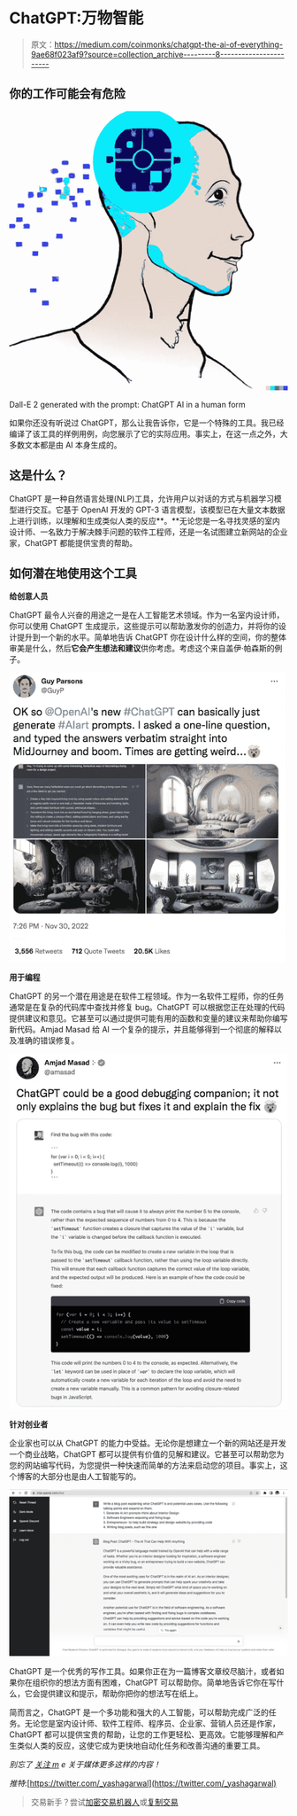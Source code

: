 # ChatGPT:万物智能

> 原文：<https://medium.com/coinmonks/chatgpt-the-ai-of-everything-9ae68f023af9?source=collection_archive---------8----------------------->

## 你的工作可能会有危险

![](img/fd3b10e21c642af3999b436599871db9.png)

Dall-E 2 generated with the prompt: ChatGPT AI in a human form

如果你还没有听说过 ChatGPT，那么让我告诉你，它是一个特殊的工具。我已经编译了该工具的样例用例，向您展示了它的实际应用。事实上，在这一点之外，大多数文本都是由 AI 本身生成的。

## 这是什么？

ChatGPT 是一种自然语言处理(NLP)工具，允许用户以对话的方式与机器学习模型进行交互。它基于 OpenAI 开发的 GPT-3 语言模型，该模型已在大量文本数据上进行训练，以理解和生成类似人类的反应**。**无论您是一名寻找灵感的室内设计师、一名致力于解决棘手问题的软件工程师，还是一名试图建立新网站的企业家，ChatGPT 都能提供宝贵的帮助。

## 如何潜在地使用这个工具

**给创意人员**

ChatGPT 最令人兴奋的用途之一是在人工智能艺术领域。作为一名室内设计师，你可以使用 ChatGPT 生成提示，这些提示可以帮助激发你的创造力，并将你的设计提升到一个新的水平。简单地告诉 ChatGPT 你在设计什么样的空间，你的整体审美是什么，然后**它会产生想法和建议**供你考虑。考虑这个来自盖伊·帕森斯的例子。

![](img/3f78ddce0114b2520c618c117ca072e4.png)

**用于编程**

ChatGPT 的另一个潜在用途是在软件工程领域。作为一名软件工程师，你的任务通常是在复杂的代码库中查找并修复 bug。ChatGPT 可以根据您正在处理的代码提供建议和意见。它甚至可以通过提供可能有用的函数和变量的建议来帮助你编写新代码。Amjad Masad 给 AI 一个复杂的提示，并且能够得到一个彻底的解释以及准确的错误修复。

![](img/72ec0d8fa6887b3fdb0e5c40b5615865.png)

**针对创业者**

企业家也可以从 ChatGPT 的能力中受益。无论你是想建立一个新的网站还是开发一个商业战略，ChatGPT 都可以提供有价值的见解和建议。它甚至可以帮助您为您的网站编写代码，为您提供一种快速而简单的方法来启动您的项目。事实上，这个博客的大部分也是由人工智能写的。

![](img/c709280875ffa77775674d2e289de53f.png)

ChatGPT 是一个优秀的写作工具。如果你正在为一篇博客文章绞尽脑汁，或者如果你在组织你的想法方面有困难，ChatGPT 可以帮助你。简单地告诉它你在写什么，它会提供建议和提示，帮助你把你的想法写在纸上。

简而言之，ChatGPT 是一个多功能和强大的人工智能，可以帮助完成广泛的任务。无论您是室内设计师、软件工程师、程序员、企业家、营销人员还是作家，ChatGPT 都可以提供宝贵的帮助，让您的工作更轻松、更高效。它能够理解和产生类似人类的反应，这使它成为更快地自动化任务和改善沟通的重要工具。

*别忘了* [*关注 m*](/@agarwalyash) *e 关于媒体更多这样的内容！*

*推特*:[https://twitter.com/_yashagarwal](https://twitter.com/_yashagarwal)

> 交易新手？尝试[加密交易机器人](/coinmonks/crypto-trading-bot-c2ffce8acb2a)或[复制交易](/coinmonks/top-10-crypto-copy-trading-platforms-for-beginners-d0c37c7d698c)